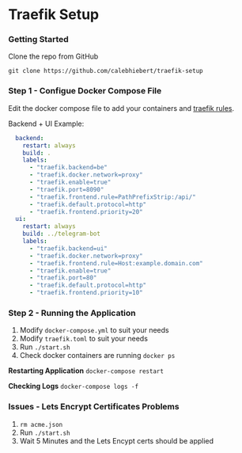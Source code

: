 # Traefik Setup

### Getting Started
Clone the repo from GitHub

```
git clone https://github.com/calebhiebert/traefik-setup
```

### Step 1 - Configue Docker Compose File
Edit the docker compose file to add your containers and [traefik rules](https://docs.traefik.io/configuration/backends/docker/#labels-overriding-default-behavior).


Backend + UI Example:
```yaml
  backend:
    restart: always
    build: .
    labels:
      - "traefik.backend=be"
      - "traefik.docker.network=proxy"
      - "traefik.enable=true"
      - "traefik.port=8090"
      - "traefik.frontend.rule=PathPrefixStrip:/api/"
      - "traefik.default.protocol=http"
      - "traefik.frontend.priority=20"
  ui:
    restart: always
    build: ../telegram-bot
    labels:
      - "traefik.backend=ui"
      - "traefik.docker.network=proxy"
      - "traefik.frontend.rule=Host:example.domain.com"
      - "traefik.enable=true"
      - "traefik.port=80"
      - "traefik.default.protocol=http"
      - "traefik.frontend.priority=10"
```

### Step 2 - Running the Application
1.  Modify `docker-compose.yml` to suit your needs
2.  Modify `traefik.toml` to suit your needs
3.  Run `./start.sh`
4.  Check docker containers are running `docker ps`

**Restarting Application**
`docker-compose restart`

**Checking Logs**
`docker-compose logs -f`

### Issues - Lets Encrypt Certificates Problems
1. `rm acme.json`
2. Run `./start.sh`
3. Wait 5 Minutes and the Lets Encypt certs should be applied
